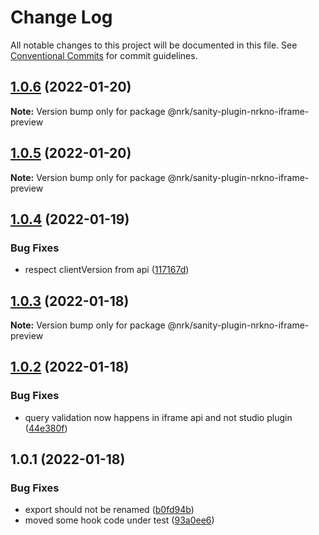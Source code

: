 # Change Log

All notable changes to this project will be documented in this file.
See [Conventional Commits](https://conventionalcommits.org) for commit guidelines.

## [1.0.6](https://github.com/nrkno/nrkno-sanity-libs/compare/@nrk/sanity-plugin-nrkno-iframe-preview@1.0.5...@nrk/sanity-plugin-nrkno-iframe-preview@1.0.6) (2022-01-20)

**Note:** Version bump only for package @nrk/sanity-plugin-nrkno-iframe-preview





## [1.0.5](https://github.com/nrkno/nrkno-sanity-libs/compare/@nrk/sanity-plugin-nrkno-iframe-preview@1.0.4...@nrk/sanity-plugin-nrkno-iframe-preview@1.0.5) (2022-01-20)

**Note:** Version bump only for package @nrk/sanity-plugin-nrkno-iframe-preview





## [1.0.4](https://github.com/nrkno/nrkno-sanity-libs/compare/@nrk/sanity-plugin-nrkno-iframe-preview@1.0.3...@nrk/sanity-plugin-nrkno-iframe-preview@1.0.4) (2022-01-19)


### Bug Fixes

* respect clientVersion from api ([117167d](https://github.com/nrkno/nrkno-sanity-libs/commit/117167d821ecb4f23a133decb34cf15132f7d541))





## [1.0.3](https://github.com/nrkno/nrkno-sanity-libs/compare/@nrk/sanity-plugin-nrkno-iframe-preview@1.0.2...@nrk/sanity-plugin-nrkno-iframe-preview@1.0.3) (2022-01-18)

**Note:** Version bump only for package @nrk/sanity-plugin-nrkno-iframe-preview





## [1.0.2](https://github.com/nrkno/nrkno-sanity-libs/compare/@nrk/sanity-plugin-nrkno-iframe-preview@1.0.1...@nrk/sanity-plugin-nrkno-iframe-preview@1.0.2) (2022-01-18)


### Bug Fixes

* query validation now happens in iframe api and not studio plugin ([44e380f](https://github.com/nrkno/nrkno-sanity-libs/commit/44e380f721d0f9d6829cf5bd1d813c8881c82fe6))





## 1.0.1 (2022-01-18)


### Bug Fixes

* export should not be renamed ([b0fd94b](https://github.com/nrkno/nrkno-sanity-libs/commit/b0fd94b031673c704d1d57f9811de2b1ba1677a7))
* moved some hook code under test ([93a0ee6](https://github.com/nrkno/nrkno-sanity-libs/commit/93a0ee6afcb274144f2ecf618c7c6479ce1cf1fd))
